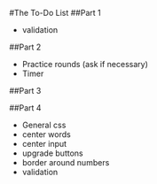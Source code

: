 #The To-Do List
##Part 1
* validation

##Part 2
* Practice rounds (ask if necessary)
* Timer

##Part 3

##Part 4
* General css
* center words
* center input
* upgrade buttons
* border around numbers
* validation

